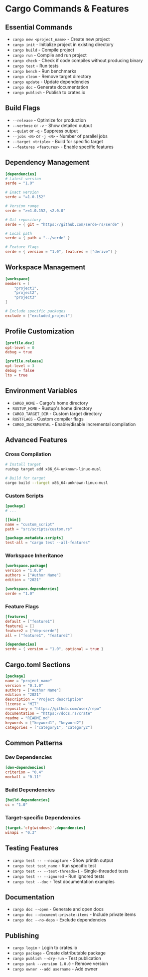 # Cargo Commands & Features

## Essential Commands
- `cargo new <project_name>` - Create new project
- `cargo init` - Initialize project in existing directory
- `cargo build` - Compile project
- `cargo run` - Compile and run project
- `cargo check` - Check if code compiles without producing binary
- `cargo test` - Run tests
- `cargo bench` - Run benchmarks
- `cargo clean` - Remove target directory
- `cargo update` - Update dependencies
- `cargo doc` - Generate documentation
- `cargo publish` - Publish to crates.io

## Build Flags
- `--release` - Optimize for production
- `--verbose` or `-v` - Show detailed output
- `--quiet` or `-q` - Suppress output
- `--jobs <N>` or `-j <N>` - Number of parallel jobs
- `--target <triple>` - Build for specific target
- `--features <features>` - Enable specific features

## Dependency Management
```toml
[dependencies]
# Latest version
serde = "1.0"

# Exact version
serde = "=1.0.152"

# Version range
serde = ">=1.0.152, <2.0.0"

# Git repository
serde = { git = "https://github.com/serde-rs/serde" }

# Local path
serde = { path = "../serde" }

# Feature flags
serde = { version = "1.0", features = ["derive"] }
```

## Workspace Management
```toml
[workspace]
members = [
    "project1",
    "project2",
    "project3"
]

# Exclude specific packages
exclude = ["excluded_project"]
```

## Profile Customization
```toml
[profile.dev]
opt-level = 0
debug = true

[profile.release]
opt-level = 3
debug = false
lto = true
```

## Environment Variables
- `CARGO_HOME` - Cargo's home directory
- `RUSTUP_HOME` - Rustup's home directory
- `CARGO_TARGET_DIR` - Custom target directory
- `RUSTFLAGS` - Custom compiler flags
- `CARGO_INCREMENTAL` - Enable/disable incremental compilation

## Advanced Features

### Cross Compilation
```bash
# Install target
rustup target add x86_64-unknown-linux-musl

# Build for target
cargo build --target x86_64-unknown-linux-musl
```

### Custom Scripts
```toml
[package]
# ...

[[bin]]
name = "custom_script"
path = "src/scripts/custom.rs"

[package.metadata.scripts]
test-all = "cargo test --all-features"
```

### Workspace Inheritance
```toml
[workspace.package]
version = "1.0.0"
authors = ["Author Name"]
edition = "2021"

[workspace.dependencies]
serde = "1.0"
```

### Feature Flags
```toml
[features]
default = ["feature1"]
feature1 = []
feature2 = ["dep:serde"]
all = ["feature1", "feature2"]

[dependencies]
serde = { version = "1.0", optional = true }
```

## Cargo.toml Sections
```toml
[package]
name = "project_name"
version = "0.1.0"
authors = ["Author Name"]
edition = "2021"
description = "Project description"
license = "MIT"
repository = "https://github.com/user/repo"
documentation = "https://docs.rs/crate"
readme = "README.md"
keywords = ["keyword1", "keyword2"]
categories = ["category1", "category2"]
```

## Common Patterns

### Dev Dependencies
```toml
[dev-dependencies]
criterion = "0.4"
mockall = "0.11"
```

### Build Dependencies
```toml
[build-dependencies]
cc = "1.0"
```

### Target-specific Dependencies
```toml
[target.'cfg(windows)'.dependencies]
winapi = "0.3"
```

## Testing Features
- `cargo test -- --nocapture` - Show println output
- `cargo test test_name` - Run specific test
- `cargo test -- --test-threads=1` - Single-threaded tests
- `cargo test -- --ignored` - Run ignored tests
- `cargo test --doc` - Test documentation examples

## Documentation
- `cargo doc --open` - Generate and open docs
- `cargo doc --document-private-items` - Include private items
- `cargo doc --no-deps` - Exclude dependencies

## Publishing
- `cargo login` - Login to crates.io
- `cargo package` - Create distributable package
- `cargo publish --dry-run` - Test publication
- `cargo yank --version 1.0.0` - Remove version
- `cargo owner --add username` - Add owner